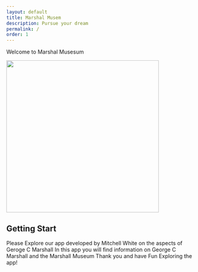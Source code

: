 ```yaml
---
layout: default
title: Marshal Musem
description: Pursue your dream
permalink: /
order: 1
---
```



Welcome to Marshal Musesum 


<img src="https://www.marshallfoundation.org/museum/wp-content/uploads/sites/21/2018/11/MarshallFoundation102418_018-1-1-e1541104538731.jpg" height="400" />


## Getting Start

Please Explore our app developed by Mitchell White on the aspects of Geroge C Marshall
In this app you will find information on George C Marshall and the Marshall Museum
Thank you and have Fun Exploring the app!
